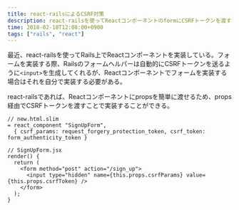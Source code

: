 ```yaml
---
title: react-railsによるCSRF対策
description: react-railsを使ってReactコンポーネントのformにCSRFトークンを渡す
time: 2018-02-18T12:08:00+0900
tags: ["rails", "react"]
---
```


最近、react-railsを使ってRails上でReactコンポーネントを実装している。フォームを実装する際、Railsのフォームヘルパーは自動的にCSRFトークンを送るように`<input>`を生成してくれるが、Reactコンポーネントでフォームを実装する場合はそれを自分で実装する必要がある。

react-railsであれば、Reactコンポーネントにpropsを簡単に渡せるため、props経由でCSRFトークンを渡すことで実装することができる。

```
// new.html.slim
= react_component "SignUpForm",
  { csrf_params: request_forgery_protection_token, csrf_token: form_authenticity_token }
```

```
// SignUpForm.jsx
render() {
  return (
    <form method="post" action="/sign_up">
      <input type="hidden" name={this.props.csrfParams} value={this.props.csrfToken} />
    </form>
  );
}
```
